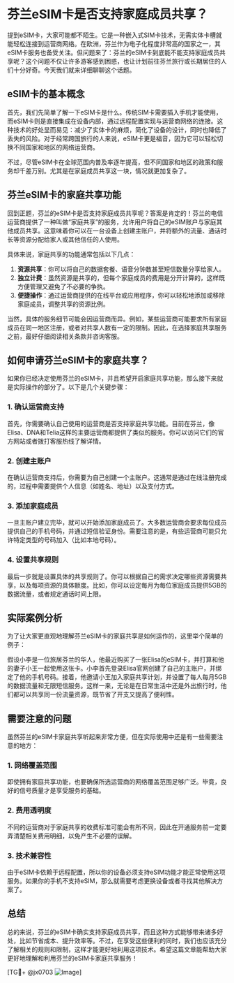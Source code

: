 # 芬兰eSIM卡是否支持家庭成员共享？

提到eSIM卡，大家可能都不陌生。它是一种嵌入式SIM卡技术，无需实体卡槽就能轻松连接到运营商网络。在欧洲，芬兰作为电子化程度非常高的国家之一，其eSIM卡服务也备受关注。但问题来了：芬兰的eSIM卡到底能不能支持家庭成员共享呢？这个问题不仅让许多游客感到困惑，也让计划前往芬兰旅行或长期居住的人们十分好奇。今天我们就来详细聊聊这个话题。

## eSIM卡的基本概念

首先，我们先简单了解一下eSIM卡是什么。传统SIM卡需要插入手机才能使用，而eSIM卡则是直接集成在设备内部，通过远程配置实现与运营商网络的连接。这种技术的好处显而易见：减少了实体卡的麻烦，简化了设备的设计，同时也降低了丢失的风险。对于经常跨国旅行的人来说，eSIM卡更是福音，因为它可以轻松切换不同国家和地区的网络运营商。

不过，尽管eSIM卡在全球范围内普及率逐年提高，但不同国家和地区的政策和服务却千差万别。尤其是在家庭成员共享这一块，情况就更加复杂了。

## 芬兰eSIM卡的家庭共享功能

回到正题，芬兰的eSIM卡是否支持家庭成员共享呢？答案是肯定的！芬兰的电信运营商提供了一种叫做“家庭共享”的服务，允许用户将自己的eSIM账户与家庭其他成员共享。这意味着你可以在一台设备上创建主账户，并将额外的流量、通话时长等资源分配给家人或其他信任的人使用。

具体来说，家庭共享的功能通常包括以下几点：

1. **资源共享**：你可以将自己的数据套餐、语音分钟数甚至短信数量分享给家人。
2. **独立计费**：虽然资源是共享的，但每个家庭成员的费用是分开计算的，这样既方便管理又避免了不必要的争执。
3. **便捷操作**：通过运营商提供的在线平台或应用程序，你可以轻松地添加或移除家庭成员，调整共享的资源比例。

当然，具体的服务细节可能会因运营商而异。例如，某些运营商可能要求所有家庭成员在同一地区注册，或者对共享人数有一定的限制。因此，在选择家庭共享服务之前，最好仔细阅读相关条款并咨询客服。

## 如何申请芬兰eSIM卡的家庭共享？

如果你已经决定使用芬兰的eSIM卡，并且希望开启家庭共享功能，那么接下来就是实际操作的部分了。以下是几个关键步骤：

### 1. 确认运营商支持
首先，你需要确认自己使用的运营商是否支持家庭共享功能。目前在芬兰，像Elisa、DNA和Telia这样的主要运营商都提供了类似的服务。你可以访问它们的官方网站或者拨打客服热线了解详情。

### 2. 创建主账户
在确认运营商支持后，你需要为自己创建一个主账户。这通常是通过在线注册完成的，过程中需要提供个人信息（如姓名、地址）以及支付方式。

### 3. 添加家庭成员
一旦主账户建立完毕，就可以开始添加家庭成员了。大多数运营商会要求每位成员提供自己的手机号码，并通过短信验证身份。需要注意的是，有些运营商可能只允许特定类型的号码加入（比如本地号码）。

### 4. 设置共享规则
最后一步就是设置具体的共享规则了。你可以根据自己的需求决定哪些资源需要共享，以及每项资源的具体额度。比如，你可以设定每月为每位家庭成员提供5GB的数据流量，或者规定通话时间上限。

## 实际案例分析

为了让大家更直观地理解芬兰eSIM卡的家庭共享是如何运作的，这里举个简单的例子：

假设小李是一位旅居芬兰的华人，他最近购买了一张Elisa的eSIM卡，并打算和他的妻子小王一起使用这张卡。小李首先登录Elisa官网创建了自己的主账户，并绑定了他的手机号码。接着，他邀请小王加入家庭共享计划，并设置了每人每月5GB的数据流量和无限短信服务。这样一来，无论是在日常生活中还是外出旅行时，他们都可以共享同一份流量资源，既节省了开支又提高了便利性。

## 需要注意的问题

虽然芬兰的eSIM卡家庭共享听起来非常方便，但在实际使用中还是有一些需要注意的地方：

### 1. 网络覆盖范围
即使拥有家庭共享功能，也要确保所选运营商的网络覆盖范围足够广泛。毕竟，良好的信号质量才是享受服务的基础。

### 2. 费用透明度
不同的运营商对于家庭共享的收费标准可能会有所不同，因此在开通服务前一定要弄清楚相关费用明细，以免产生不必要的误解。

### 3. 技术兼容性
由于eSIM卡依赖于远程配置，所以你的设备必须支持eSIM功能才能正常使用这项服务。如果你的手机不支持eSIM，那么就需要考虑更换设备或者寻找其他解决方案了。

## 总结

总的来说，芬兰的eSIM卡确实支持家庭成员共享，而且这种方式能够带来诸多好处，比如节省成本、提升效率等。不过，在享受这些便利的同时，我们也应该充分了解相关的规则和限制，这样才能更好地利用这项技术。希望这篇文章能帮助大家更好地理解和利用芬兰的eSIM卡家庭共享服务！

[TG💪+ @jx0703 ![Image](https://github.com/user-attachments/assets/dbca1d08-cadb-493c-b0ec-ad6f7a83f270)]